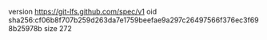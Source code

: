 version https://git-lfs.github.com/spec/v1
oid sha256:cf06b8f707b259d263da7e1759beefae9a297c26497566f376ec3f698b25978b
size 272
